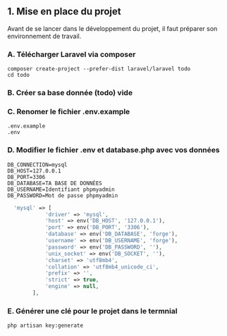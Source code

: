 ## 1. Mise en place du projet
Avant de se lancer dans le développement du projet, il faut préparer son environnement de travail.

### A. Télécharger Laravel via composer
```
composer create-project --prefer-dist laravel/laravel todo
cd todo
``` 
### B. Créer sa base donnée (todo) vide

### C. Renomer le fichier .env.example
```
.env.example
.env
```

### D. Modifier le fichier .env et database.php avec vos données
```
DB_CONNECTION=mysql
DB_HOST=127.0.0.1
DB_PORT=3306
DB_DATABASE=TA BASE DE DONNÉES
DB_USERNAME=Identifiant phpmyadmin
DB_PASSWORD=Mot de passe phpmyadmin
```

```PHP
  'mysql' => [
            'driver' => 'mysql',
            'host' => env('DB_HOST', '127.0.0.1'),
            'port' => env('DB_PORT', '3306'),
            'database' => env('DB_DATABASE', 'forge'),
            'username' => env('DB_USERNAME', 'forge'),
            'password' => env('DB_PASSWORD', ''),
            'unix_socket' => env('DB_SOCKET', ''),
            'charset' => 'utf8mb4',
            'collation' => 'utf8mb4_unicode_ci',
            'prefix' => '',
            'strict' => true,
            'engine' => null,
        ],
```

### E. Générer une clé pour le projet dans le termnial
```
php artisan key:generate
```
